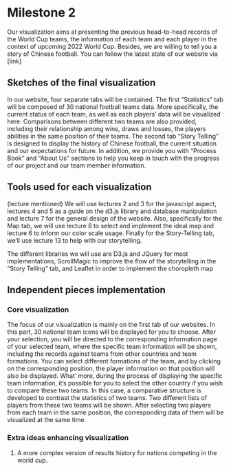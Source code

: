 # Milestone 2

Our visualization aims at presenting the previous head-to-head records of the World Cup teams, the information of each team and each player in the context of upcoming 2022 World Cup. Besides, we are willing to tell you a story of Chinese football. You can follow the latest state of our website via [link] 

 

## Sketches of the final visualization
In our website, four separate tabs will be contained. The first “Statistics” tab will be composed of 30 national football teams data. More specifically, the current status of each team, as well as each players’ data will be visualized here. Comparisons between different two teams are also provided, including their relationship among wins, draws and losses, the players abilities in the same position of their teams. The second tab “Story Telling” is designed to display the history of Chinese football, the current situation and our expectations for future. In addition, we provide you with “Process Book” and “About Us” sections to help you keep in touch with the progress of our project and our team member information.

## Tools used for each visualization

(lecture mentioned)
We will use lectures 2 and 3 for the javascript aspect, lectures 4 and 5 as a guide on the d3.js library and database manipulation and lecture 7 for the general design of the website. Also, specifically for the Map tab, we will use lecture 8 to select and implement the ideal map and lecture 6 to inform our color scale usage. Finally for the Story-Telling tab, we’ll use lecture 13 to help with our storytelling.

The different libraries we will use are D3.js and JQuery for most implementations, ScrollMagic to improve the flow of the storytelling in the “Story Telling” tab, and Leaflet in order to implement the choropleth map

## Independent pieces implementation

### Core visualization
The focus of our visualization is mainly on the first tab of our websites. In this part, 30 national team icons will be displayed for you to choose. After your selection, you will be directed to the corresponding information page of your selected team, where the specific team information will be shown, including the records against teams from other countries and team formations. You can select different formations of the team, and by clicking on the corresponding position, the player information on that position will also be displayed.
What’ more, during the process of displaying the specific team information, it’s possible for you to select the other country if you wish to compare these two teams. In this case, a comparative structure is developed to contrast the statistics of two teams. Two different lists of players from these two teams will be shown. After selecting two players from each team in the same position, the corresponding data of them will be visualized at the same time. 

### Extra ideas enhancing visualization
1.	A more complex version of results history for nations competing in the world cup.
 
